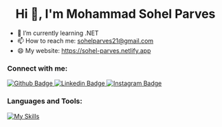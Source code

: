  <h1 align="center">Hi 👋, I'm Mohammad Sohel Parves</h1>

- 🔭 I’m currently learning .NET
- 📫 How to reach me: sohelparves21@gmail.com
- 😄 My website: https://sohel-parves.netlify.app
  
### Connect with me:
<div id="badges">
  <a href="https://github.com/SohelPerves">
    <img src="https://img.shields.io/badge/Github-white?style=for-the-badge&logo=Github&logoColor=black" alt="Github Badge"/>
  </a>
  <a href="https://www.linkedin.com/in/sohel-parves-2516911a5/">
    <img src="https://img.shields.io/badge/LinkedIn-0077B5?style=for-the-badge&logo=linkedin&logoColor=white" alt="Linkedin Badge"/>
  </a>
  <a href="https://www.instagram.com/s_p_shagor">
    <img src="https://img.shields.io/badge/Instagram-purple?style=for-the-badge&logo=instagram&logoColor=white" alt="Instagram Badge"/>
  </a>
   
</div>

### Languages and Tools:
[![My Skills](https://skillicons.dev/icons?i=cs,dotnet,py,js,html,css,react,mysql,ai,ps,github,leetcode&perline=5)](https://skillicons.dev)
